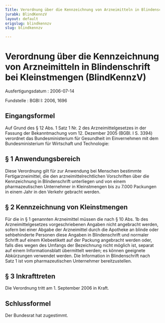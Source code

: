 ```yaml
---
Title: Verordnung über die Kennzeichnung von Arzneimitteln in Blindenschrift bei Kleinstmengen
jurabk: BlindKennzV
layout: default
origslug: blindkennzv
slug: blindkennzv

---
```


# Verordnung über die Kennzeichnung von Arzneimitteln in Blindenschrift bei Kleinstmengen (BlindKennzV)

Ausfertigungsdatum
:   2006-07-14

Fundstelle
:   BGBl I: 2006, 1696

## Eingangsformel

Auf Grund des § 12 Abs. 1 Satz 1 Nr. 2 des Arzneimittelgesetzes in der
Fassung der Bekanntmachung vom 12. Dezember 2005 (BGBl. I S. 3394)
verordnet das Bundesministerium für Gesundheit im Einvernehmen mit dem
Bundesministerium für Wirtschaft und Technologie:

## § 1 Anwendungsbereich

Diese Verordnung gilt für zur Anwendung bei Menschen bestimmte
Fertigarzneimittel, die den arzneimittelrechtlichen Vorschriften über
die Kennzeichnung in Blindenschrift unterliegen und von einem
pharmazeutischen Unternehmer in Kleinstmengen bis zu 7.000 Packungen
in einem Jahr in den Verkehr gebracht werden.

## § 2 Kennzeichnung von Kleinstmengen

Für die in § 1 genannten Arzneimittel müssen die nach § 10 Abs. 1b des
Arzneimittelgesetzes vorgeschriebenen Angaben nicht angebracht werden,
sofern bei einer Abgabe der Arzneimittel durch die Apotheke an blinde
oder sehbehinderte Personen diese Angaben in Blindenschrift und
normaler Schrift auf einem Klebeetikett auf der Packung angebracht
werden oder, falls dies wegen des Umfangs der Bezeichnung nicht
möglich ist, separat auf einem Informationsblatt übermittelt werden;
es können geeignete Abkürzungen verwendet werden. Die Information in
Blindenschrift nach Satz 1 ist vom pharmazeutischen Unternehmer
bereitzustellen.

## § 3 Inkrafttreten

Die Verordnung tritt am 1. September 2006 in Kraft.

## Schlussformel

Der Bundesrat hat zugestimmt.

